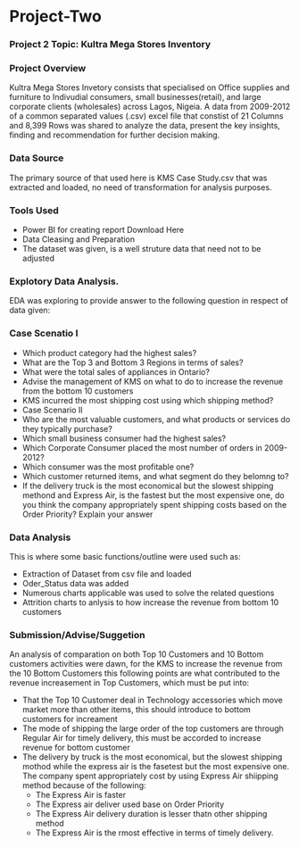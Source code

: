 # Project-Two

### Project 2 Topic: Kultra Mega Stores Inventory

### Project Overview
Kultra Mega Stores Invetory consists that specialised on Office supplies and furniture to Indivudial consumers, small businesses(retail), and large corporate clients (wholesales) across Lagos, Nigeia. A data from 2009-2012 of a common separated values (.csv) excel file that constist of 21 Columns and 8,399 Rows was shared to analyze the data, present the key insights, finding and recommendation for further decision making.

### Data Source
The primary source of that used here is KMS Case Study.csv that was extracted and loaded, no need of transformation for analysis purposes.

### Tools Used
- Power BI for creating report Download Here
- Data Cleasing and Preparation
- The dataset was given, is a well struture data that need not to be adjusted

### Explotory Data Analysis.
EDA was exploring to provide answer to the following question in respect of data given:

### Case Scenatio I

- Which product category had the highest sales?
- What are the Top 3 and Bottom 3 Regions in terms of sales?
- What were the total sales of appliances in Ontario?
- Advise the management of KMS on what to do to increase the revenue from the bottom 10 customers
- KMS incurred the most shipping cost using which shipping method?
- Case Scenario II
- Who are the most valuable customers, and what products or services do they typically purchase?
- Which small business consumer had the highest sales?
- Which Corporate Consumer placed the most number of orders in 2009-2012?
- Which consumer was the most profitable one?
- Which customer returned items, and what segment do they belomng to?
- If the delivery truck is the most economical but the slowest shipping methond and Express Air, is the fastest but the most expensive one, do you think the company appropriately spent shipping costs based on the Order Priority? Explain your answer

### Data Analysis
This is where some basic functions/outline were used such as:
- Extraction of Dataset from csv file and loaded
- Oder_Status data was added
- Numerous charts applicable was used to solve the related questions
- Attrition charts to anlysis to how increase the revenue from bottom 10 customers

### Submission/Advise/Suggetion
An analysis of comparation on both Top 10 Customers and 10 Bottom customers activities were dawn, for the KMS to increase the revenue from the 10 Bottom Customers this following points are what contributed to the revenue increasement in Top Customers, which must be put into:
- That the Top 10 Customer deal in Technology accessories which move market more than other items, this should introduce to bottom customers for increament
- The mode of shipping the large order of the top customers are through Regular Air for timely delivery, this must be accorded to increase revenue for bottom customer
- The delivery by truck is the most economical, but the slowest shipping mothod while the express air is the fasetest but the most expensive one. The company spent appropriately cost by using Express Air shiipping method because of the following:
  - The Express Air is faster
  - The Express air deliver used base on Order Priority
  - The Express Air delivery duration is lesser thatn other shipping method
  - The Express Air is the rmost effective in terms of timely delivery.

